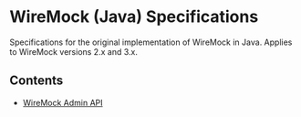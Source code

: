 # WireMock (Java) Specifications

Specifications for the original implementation of WireMock in Java.
Applies to WireMock versions 2.x and 3.x.

## Contents

- [WireMock Admin API](./wiremock-admin-api/)
